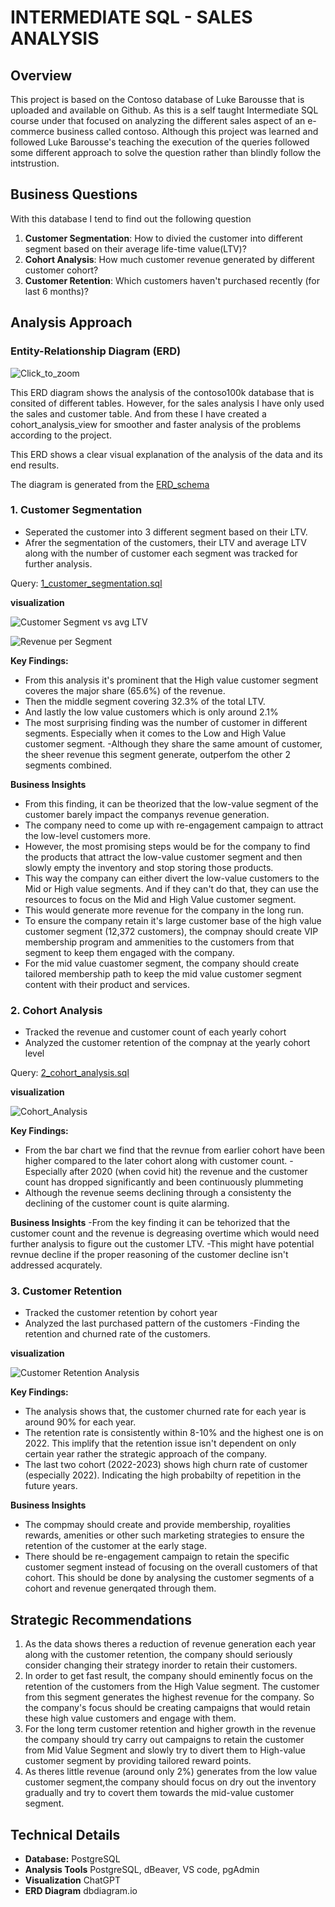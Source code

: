 # INTERMEDIATE SQL - SALES ANALYSIS

## Overview
This project is based on the Contoso database of Luke Barousse that is uploaded and available on Github. As this is a self taught Intermediate SQL course under that focused on analyzing the different sales aspect of an e-commerce business called contoso. Although this project was learned and followed Luke Barousse's teaching the execution of the queries followed some different approach to solve the question rather than blindly follow the intstrustion.

## Business Questions
With this database I tend to find out the following question 
 1. **Customer Segmentation**: How to divied the customer into different segment based on their average life-time value(LTV)? 
 2. **Cohort Analysis**: How much customer revenue generated by different customer cohort?
 3. **Customer Retention**: Which customers haven't purchased recently (for last 6 months)?

## Analysis Approach

### Entity-Relationship Diagram (ERD)
![Click_to_zoom](images/erd.svg)

This ERD diagram shows the analysis of the contoso100k database that is consited of different tables. However, for the sales analysis I have only used the sales and customer table. And from these I have created a cohort_analysis_view for smoother and faster analysis of the problems according to the project.

This ERD shows a clear visual explanation of the analysis of the data and its end results. 

The diagram is generated from the [ERD_schema](schema/erd%20dbml.sql)


### 1. Customer Segmentation
- Seperated the customer into 3 different segment based on their LTV.
- Afrer the segmentation of the customers, their LTV and average LTV along with the number of customer each segment was tracked for further analysis.

Query: [1_customer_segmentation.sql](/1_customer_segmentation.sql)

**visualization**

![Customer Segment vs avg LTV](/images/Customer%20Segment%20and%20avg%20LTV.png)

![Revenue per Segment](/images/Revenue_per_segment.png)

**Key Findings:**
- From this analysis it's prominent that the High value customer segment coveres the major share (65.6%) of the revenue.
- Then the middle segment covering 32.3% of the total LTV.
- And lastly the low value customers which is only around 2.1%
- The most surprising finding was the number of customer in different segments. Especially when it comes to the Low and High Value customer segment.
-Although they share the same amount of customer, the sheer revenue this segment generate, outperfom the other 2 segments combined.

**Business Insights**
- From this finding, it can be theorized that the low-value segment of the customer barely impact the companys revenue generation.
- The company need to come up with re-engagement campaign to attract the low-level customers more. 
- However, the most promising steps would be for the company to find the products that attract the low-value customer segment and then slowly empty the inventory and stop storing those products.
- This way the company can either divert the low-value customers to the Mid or High value segments. And if they can't do that, they can use the resources to focus on the Mid and High Value customer segment.
- This would generate more revenue for the company in the long run.
- To ensure the company retain it's large customer base of the high value customer segment (12,372 customers), the compnay should create VIP membership program and ammenities to the customers from that segment to keep them engaged with the company.
- For the mid value cuastomer segment, the company should create tailored membership path to keep the mid value customer segment content with their product and services.

### 2. Cohort Analysis
- Tracked the revenue and customer count of each yearly cohort 
- Analyzed the customer retention of the compnay at the yearly cohort level

Query: [2_cohort_analysis.sql](/2_cohort_analysis.sql)

**visualization**

![Cohort_Analysis](/images/2_cohort_analysis.png)

 **Key Findings:** 
- From the bar chart we find that the revnue from earlier cohort have been higher compared to the later cohort along with customer count.
-Especially after 2020 (when covid hit) the revenue and the customer count has dropped significantly and been continuously plummeting
- Although the revenue seems declining through a consistenty the declining of the customer count is quite alarming.

**Business Insights**
-From the key finding it can be tehorized that the customer count and the revenue is degreasing overtime which would need further analysis to figure out the customer LTV.
-This might have potential revnue decline if the proper reasoning of the customer decline isn't addressed acqurately.

### 3. Customer Retention
- Tracked the customer retention by cohort year 
- Analyzed the last purchased pattern of the customers
-Finding the retention and churned rate of the customers.

**visualization**

![Customer Retention Analysis](/images/Customer%20Retention%20Analysis.png)

**Key Findings:**
- The analysis shows that, the customer churned rate for each year is around 90% for each year. 
- The retention rate is consistently within 8-10% and the highest one is on 2022. This implify that the retention issue isn't dependent on only certain year rather the strategic approach of the company.
- The last two cohort (2022-2023) shows high churn rate of customer (especially 2022). Indicating the high probabilty of repetition in the future years.

**Business Insights**
- The compmay should create and provide membership, royalities rewards, amenities or other such marketing strategies to ensure the retention of the customer at the early stage.
- There should be re-engagement campaign to retain the specific customer segment instead of focusing on the overall customers of that cohort. This should be done by analysing the customer segments of a cohort and revenue generqated through them.


## Strategic Recommendations 
1. As the data shows theres a reduction of revenue generation each year along with the customer retention, the company should seriously consider changing their strategy inorder to retain their customers.
2. In order to get fast result, the company should eminently focus on the retention of the customers from the High Value segment. The customer from this segment generates the highest revenue for the company. So the company's focus should be creating campaigns that would retain these high value customers and engage with them.
3. For the long term customer retention and higher growth in the revenue the company should try carry out campaigns to retain the customer from Mid Value Segment and slowly try to divert them to High-value customer segment by providing tailored reward points.
4. As theres little revenue (around only 2%) generates from the low value customer segment,the company should focus on dry out the inventory gradually and try to covert them towards the mid-value customer segment.

## Technical Details
- **Database:** PostgreSQL
- **Analysis Tools** PostgreSQL, dBeaver, VS code, pgAdmin
- **Visualization** ChatGPT
- **ERD Diagram** dbdiagram.io